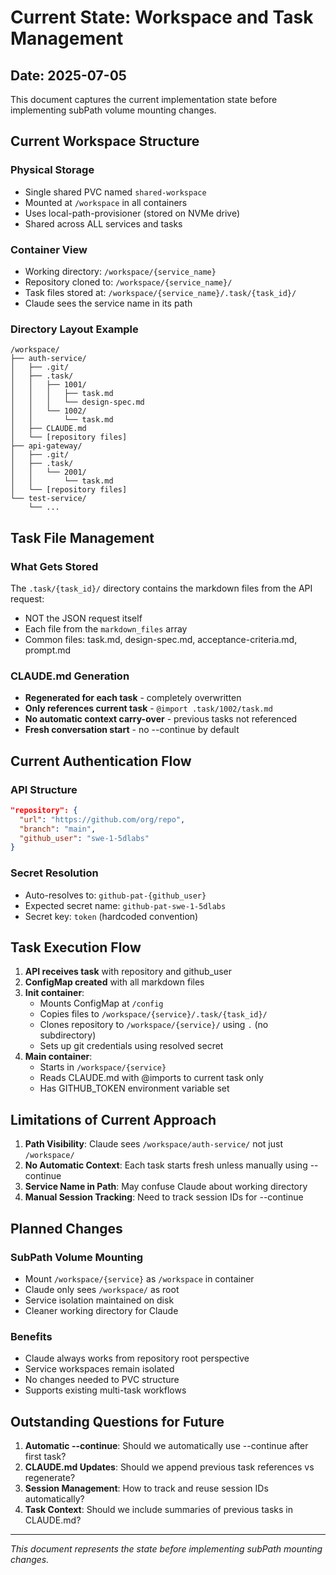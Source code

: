 # Current State: Workspace and Task Management

## Date: 2025-07-05

This document captures the current implementation state before implementing subPath volume mounting changes.

## Current Workspace Structure

### Physical Storage
- Single shared PVC named `shared-workspace`
- Mounted at `/workspace` in all containers
- Uses local-path-provisioner (stored on NVMe drive)
- Shared across ALL services and tasks

### Container View
- Working directory: `/workspace/{service_name}`
- Repository cloned to: `/workspace/{service_name}/`
- Task files stored at: `/workspace/{service_name}/.task/{task_id}/`
- Claude sees the service name in its path

### Directory Layout Example
```
/workspace/
├── auth-service/
│   ├── .git/
│   ├── .task/
│   │   ├── 1001/
│   │   │   ├── task.md
│   │   │   └── design-spec.md
│   │   └── 1002/
│   │       └── task.md
│   ├── CLAUDE.md
│   └── [repository files]
├── api-gateway/
│   ├── .git/
│   ├── .task/
│   │   └── 2001/
│   │       └── task.md
│   └── [repository files]
└── test-service/
    └── ...
```

## Task File Management

### What Gets Stored
The `.task/{task_id}/` directory contains the markdown files from the API request:
- NOT the JSON request itself
- Each file from the `markdown_files` array
- Common files: task.md, design-spec.md, acceptance-criteria.md, prompt.md

### CLAUDE.md Generation
- **Regenerated for each task** - completely overwritten
- **Only references current task** - `@import .task/1002/task.md`
- **No automatic context carry-over** - previous tasks not referenced
- **Fresh conversation start** - no --continue by default

## Current Authentication Flow

### API Structure
```json
"repository": {
  "url": "https://github.com/org/repo",
  "branch": "main",
  "github_user": "swe-1-5dlabs"
}
```

### Secret Resolution
- Auto-resolves to: `github-pat-{github_user}`
- Expected secret name: `github-pat-swe-1-5dlabs`
- Secret key: `token` (hardcoded convention)

## Task Execution Flow

1. **API receives task** with repository and github_user
2. **ConfigMap created** with all markdown files
3. **Init container**:
   - Mounts ConfigMap at `/config`
   - Copies files to `/workspace/{service}/.task/{task_id}/`
   - Clones repository to `/workspace/{service}/` using `.` (no subdirectory)
   - Sets up git credentials using resolved secret
4. **Main container**:
   - Starts in `/workspace/{service}`
   - Reads CLAUDE.md with @imports to current task only
   - Has GITHUB_TOKEN environment variable set

## Limitations of Current Approach

1. **Path Visibility**: Claude sees `/workspace/auth-service/` not just `/workspace/`
2. **No Automatic Context**: Each task starts fresh unless manually using --continue
3. **Service Name in Path**: May confuse Claude about working directory
4. **Manual Session Tracking**: Need to track session IDs for --continue

## Planned Changes

### SubPath Volume Mounting
- Mount `/workspace/{service}` as `/workspace` in container
- Claude only sees `/workspace/` as root
- Service isolation maintained on disk
- Cleaner working directory for Claude

### Benefits
- Claude always works from repository root perspective
- Service workspaces remain isolated
- No changes needed to PVC structure
- Supports existing multi-task workflows

## Outstanding Questions for Future

1. **Automatic --continue**: Should we automatically use --continue after first task?
2. **CLAUDE.md Updates**: Should we append previous task references vs regenerate?
3. **Session Management**: How to track and reuse session IDs automatically?
4. **Task Context**: Should we include summaries of previous tasks in CLAUDE.md?

---

*This document represents the state before implementing subPath mounting changes.*